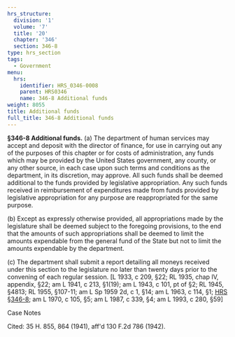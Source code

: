 ```yaml
---
hrs_structure:
  division: '1'
  volume: '7'
  title: '20'
  chapter: '346'
  section: 346-8
type: hrs_section
tags:
  - Government
menu:
  hrs:
    identifier: HRS_0346-0008
    parent: HRS0346
    name: 346-8 Additional funds
weight: 8055
title: Additional funds
full_title: 346-8 Additional funds
---
```

**§346-8 Additional funds.** (a) The department of human services may accept and deposit with the director of finance, for use in carrying out any of the purposes of this chapter or for costs of administration, any funds which may be provided by the United States government, any county, or any other source, in each case upon such terms and conditions as the department, in its discretion, may approve. All such funds shall be deemed additional to the funds provided by legislative appropriation. Any such funds received in reimbursement of expenditures made from funds provided by legislative appropriation for any purpose are reappropriated for the same purpose.

(b) Except as expressly otherwise provided, all appropriations made by the legislature shall be deemed subject to the foregoing provisions, to the end that the amounts of such appropriations shall be deemed to limit the amounts expendable from the general fund of the State but not to limit the amounts expendable by the department.

(c) The department shall submit a report detailing all moneys received under this section to the legislature no later than twenty days prior to the convening of each regular session. [L 1933, c 209, §22; RL 1935, chap IV, appendix, §22; am L 1941, c 213, §1(19); am L 1943, c 101, pt of §2; RL 1945, §4813; RL 1955, §107-11; am L Sp 1959 2d, c 1, §14; am L 1963, c 114, §1; [HRS §346-8](/title-20/chapter-346/section-346-8/); am L 1970, c 105, §5; am L 1987, c 339, §4; am L 1993, c 280, §59]

Case Notes

Cited: 35 H. 855, 864 (1941), aff'd 130 F.2d 786 (1942).